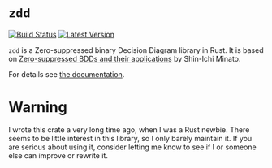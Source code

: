 # `zdd`

[![Build Status](https://travis-ci.org/AdrienChampion/zdd.svg?branch=master)](https://travis-ci.org/AdrienChampion/zdd) [![Latest Version](https://img.shields.io/crates/v/zdd.svg)](https://crates.io/crates/zdd)

`zdd` is a Zero-suppressed binary Decision Diagram library in Rust. It is based on [Zero-suppressed
BDDs and their applications][zdd paper] by Shin-Ichi Minato.

For details see [the documentation][doc].

# Warning

I wrote this crate a very long time ago, when I was a Rust newbie. There seems to be little interest
in this library, so I only barely maintain it. If you are serious about using it, consider letting
me know to see if I or someone else can improve or rewrite it.

[zdd paper]: http://link.springer.com/article/10.1007%2Fs100090100038
(Zero-suppressed BDDs and their applications)
[doc]: https://docs.rs/zdd (zdd documentation)

